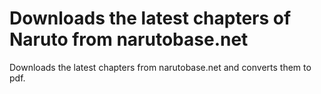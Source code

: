 Downloads the latest chapters of Naruto from narutobase.net
=========================================================
Downloads the latest chapters from narutobase.net and converts them to pdf.   

